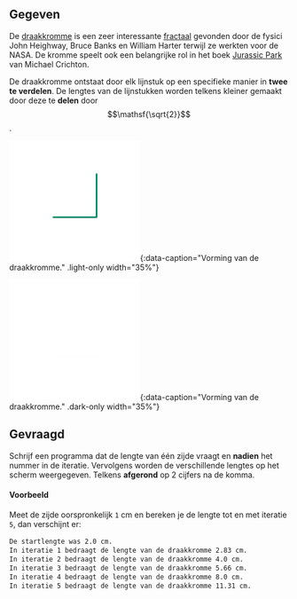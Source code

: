 ## Gegeven

De <a href="https://en.wikipedia.org/wiki/Dragon_curve" target="_blank">draakkromme</a> is een zeer interessante <a href="https://nl.wikipedia.org/wiki/Fractal" target = "_blank">fractaal</a> gevonden door de fysici John Heighway, Bruce Banks en William Harter terwijl ze werkten voor de NASA. De kromme speelt ook een belangrijke rol in het boek <a href="https://nl.wikipedia.org/wiki/Jurassic_Park_(boek)" target="_blank">Jurassic Park</a> van Michael Crichton.

De draakkromme ontstaat door elk lijnstuk op een specifieke manier in **twee te verdelen**. De lengtes van de lijnstukken worden telkens kleiner gemaakt door deze te **delen** door $$\mathsf{\sqrt{2}}$$.

![Vorming van de draakkromme.](media/image.png "Vorming van de draakkromme."){:data-caption="Vorming van de draakkromme." .light-only width="35%"}

![Vorming van de draakkromme.](media/image_dark.png "Vorming van de draakkromme."){:data-caption="Vorming van de draakkromme." .dark-only width="35%"}

## Gevraagd
Schrijf een programma dat de lengte van één zijde vraagt en **nadien** het nummer in de iteratie. Vervolgens worden de verschillende lengtes op het scherm weergegeven. Telkens **afgerond** op 2 cijfers na de komma.

#### Voorbeeld
Meet de zijde oorspronkelijk `1` cm en bereken je de lengte tot en met iteratie `5`, dan verschijnt er:
```
De startlengte was 2.0 cm.
In iteratie 1 bedraagt de lengte van de draakkromme 2.83 cm.
In iteratie 2 bedraagt de lengte van de draakkromme 4.0 cm.
In iteratie 3 bedraagt de lengte van de draakkromme 5.66 cm.
In iteratie 4 bedraagt de lengte van de draakkromme 8.0 cm.
In iteratie 5 bedraagt de lengte van de draakkromme 11.31 cm.
```
